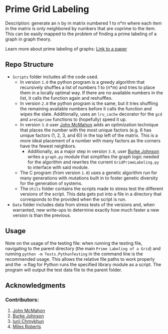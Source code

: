 # Prime Grid Labeling

Description: generate an n by m matrix numbered 1 to n*m where each item in the matrix is only neighbored by numbers that are coprime to the item. This can be easily mapped to the problem of finding a prime labeling of a graph in graph theory.

Learn more about prime labeling of graphs: [Link to a paper](https://www.rroij.com/open-access/some-prime-labeling-of-graph.pdf)

## Repo Structure

- `Scripts` folder includes all the code used.
    - In version `1.0` the python program is a greedy algorithm that recursively shuffles a list of numbers 1 to (n*m) and tries to place them in a locally optimal way. If there are no available numbers in the list, it calls the function again and reshuffles.
    - In version `2.0` the python program is the same, but it tries shuffling the remaining available numbers before it calls the function and wipes the slate. Additionally, uses an `lru_cache` decorator for the `gcd` and `areCoprime` functions to (hopefully) speed it up.
    - In version `3.0` user [John McMahon](https://github.com/John-A-McMahon) adds an optimization technique that places the number with the most unique factors (e.g. 6 has unique factors (1, 2, 3, and 6)) in the top left of the matrix. This is a more ideal placement of a number with many factors as the corners have the fewest neighbors.
        - Additionally, as a major step in version `3.0`, user [Burke Johnson](https://github.com/synth-mania) writes a `graph.py` module that simplifies the graph logic needed for the algorithm and rewrites the current `GridPrimeLabeling.py` to interface with said module.
    - The C program (from version `1.0`) uses a genetic algorithm run for many generations with mutations built in to foster genetic diversity for the generation of systems.
    - The `Utils` folder contains the scripts made to stress test the different versions of the script. This data gets put into a file in a directory that corresponds to the provided when the script is run.
- `Data` folder includes data from stress tests of the versions and, when warranted, new write-ups to determine exactly how much faster a new version is than the previous.

## Usage
Note on the usage of the testing file: when running the testing file, navigating to the parent directory (the main `Prime Labeling of a Grid`) and running `python -m Tests.PythonTesting` in the command line is the recommended usage. This allows the relative file paths to work properly and the `-m` flag for Python runs the specified library module as a script. The program will output the test data file to the parent folder.

## Acknowledgments
### Contributors:
1. [John McMahon](https://github.com/John-A-McMahon)
2. [Burke Johnson](https://github.com/synth-mania)
3. [Iurii Chmykhun](https://github.com/blurryiurii)
4. [Miles Roberts](https://github.com/RobertsMiles)
